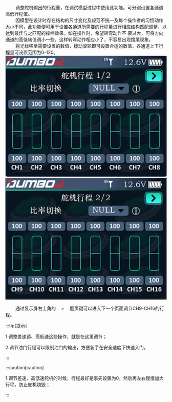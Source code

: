         调整舵机输出的行程量，在调试模型过程中使用此功能。可分别设置各通道高低行程值。<br/>
        因模型在设计时存在结构的尺寸变化及规范不统一及每个操作者的习惯动作大小不同，此功能便可用于设置各通道所需要的行程量进行相应结构匹配调整，以达到最佳与之匹配的操控效果。如在操作时，希望转弯动作不
要过大，可将方向通道的高低端值调小一些。这样转弯动作相应小了，不容易出现摆尾现象。<br/>
        将光标移至需要设置的数值，拨动滚轮即可设置合适的数值，各通道上下行程量可设置范围为0-120。
         ![](../pic/241.jpg) <br/>
         ![](../pic/242.jpg)

        通过显示屏右上角的   `   >   `  翻页键可以进入下一个页面调节CH9-CH16的行程。

:::tip[提示]

1.调整差速锁、高低速这些操作，就是在这里调节；

2.调节油门行程可以限制油门的输出，方便新手在安全速度下快速入门。

:::

:::caution[caution]

1.调节差速、高低速舵机的时候，行程最好是事先设置为0，然后再左右慢慢加大行程，防止舵机烧毁；

:::
